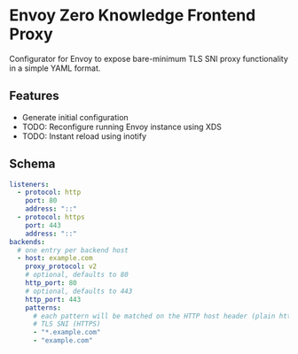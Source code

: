 # Envoy Zero Knowledge Frontend Proxy

Configurator for Envoy to expose bare-minimum TLS SNI proxy functionality in a simple YAML format.

## Features

- Generate initial configuration
- TODO: Reconfigure running Envoy instance using XDS
- TODO: Instant reload using inotify

## Schema

```yaml
listeners:
  - protocol: http
    port: 80
    address: "::"
  - protocol: https
    port: 443
    address: "::"
backends:
  # one entry per backend host
  - host: example.com
    proxy_protocol: v2
    # optional, defaults to 80
    http_port: 80
    # optional, defaults to 443
    http_port: 443
    patterns:
      # each pattern will be matched on the HTTP host header (plain http) or
      # TLS SNI (HTTPS)
      - "*.example.com"
      - "example.com"
```
